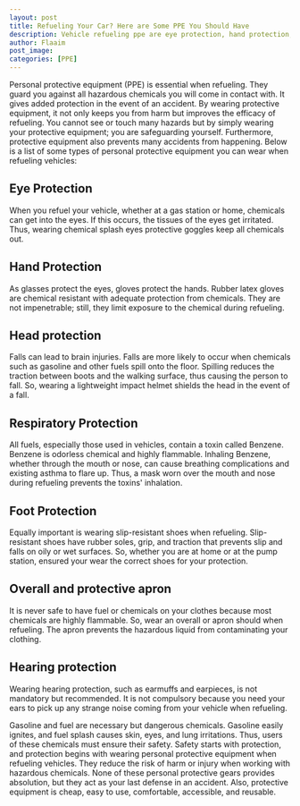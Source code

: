 ```yaml
---
layout: post
title: Refueling Your Car? Here are Some PPE You Should Have
description: Vehicle refueling ppe are eye protection, hand protection, head protection, respiratory protection, foot protection and other
author: Flaaim
post_image: 
categories: [PPE]
---
```


Personal protective equipment (PPE) is essential when refueling. They guard you against all hazardous chemicals you will come in contact with. It gives added protection in the event of an accident. By wearing protective equipment, it not only keeps you from harm but improves the efficacy of refueling. You cannot see or touch many hazards but by simply wearing your protective equipment; you are safeguarding yourself. Furthermore, protective equipment also prevents many accidents from happening. Below is a list of some types of personal protective equipment you can wear when refueling vehicles:

## Eye Protection
When you refuel your vehicle, whether at a gas station or home, chemicals can get into the eyes. If this occurs, the tissues of the eyes get irritated. Thus, wearing chemical splash eyes protective goggles keep all chemicals out.

## Hand Protection
As glasses protect the eyes, gloves protect the hands. Rubber latex gloves are chemical resistant with adequate protection from chemicals. They are not impenetrable; still, they limit exposure to the chemical during refueling.

## Head protection
Falls can lead to brain injuries. Falls are more likely to occur when chemicals such as gasoline and other fuels spill onto the floor. Spilling reduces the traction between boots and the walking surface, thus causing the person to fall. So, wearing a lightweight impact helmet shields the head in the event of a fall.

## Respiratory Protection
All fuels, especially those used in vehicles, contain a toxin called Benzene. Benzene is odorless chemical and highly flammable. Inhaling Benzene, whether through the mouth or nose, can cause breathing complications and existing asthma to flare up. Thus, a mask worn over the mouth and nose during refueling prevents the toxins' inhalation.

## Foot Protection
Equally important is wearing slip-resistant shoes when refueling. Slip-resistant shoes have rubber soles, grip, and traction that prevents slip and falls on oily or wet surfaces. So, whether you are at home or at the pump station, ensured your wear the correct shoes for your protection.

## Overall and protective apron
It is never safe to have fuel or chemicals on your clothes because most chemicals are highly flammable. So, wear an overall or apron should when refueling. The apron prevents the hazardous liquid from contaminating your clothing.

## Hearing protection
Wearing hearing protection, such as earmuffs and earpieces, is not mandatory but recommended. It is not compulsory because you need your ears to pick up any strange noise coming from your vehicle when refueling.

Gasoline and fuel are necessary but dangerous chemicals. Gasoline easily ignites, and fuel splash causes skin, eyes, and lung irritations. Thus, users of these chemicals must ensure their safety. Safety starts with protection, and protection begins with wearing personal protective equipment when refueling vehicles. They reduce the risk of harm or injury when working with hazardous chemicals. None of these personal protective gears provides absolution, but they act as your last defense in an accident. Also, protective equipment is cheap, easy to use, comfortable, accessible, and reusable.
